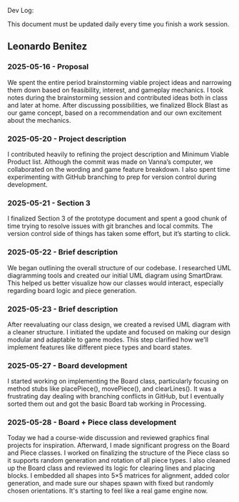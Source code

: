 Dev Log:

This document must be updated daily every time you finish a work session.

## Leonardo Benitez

### 2025-05-16 - Proposal

We spent the entire period brainstorming viable project ideas and narrowing them down based on feasibility, interest, and gameplay mechanics. I took notes during the brainstorming session and contributed ideas both in class and later at home. After discussing possibilities, we finalized Block Blast as our game concept, based on a recommendation and our own excitement about the mechanics.

### 2025-05-20 - Project description

I contributed heavily to refining the project description and Minimum Viable Product list. Although the commit was made on Vanna’s computer, we collaborated on the wording and game feature breakdown. I also spent time experimenting with GitHub branching to prep for version control during development.

### 2025-05-21 - Section 3

I finalized Section 3 of the prototype document and spent a good chunk of time trying to resolve issues with git branches and local commits. The version control side of things has taken some effort, but it’s starting to click.

### 2025-05-22 - Brief description

We began outlining the overall structure of our codebase. I researched UML diagramming tools and created our initial UML diagram using SmartDraw. This helped us better visualize how our classes would interact, especially regarding board logic and piece generation.

### 2025-05-23 - Brief description

After reevaluating our class design, we created a revised UML diagram with a cleaner structure. I initiated the update and focused on making our design modular and adaptable to game modes. This step clarified how we'll implement features like different piece types and board states.

### 2025-05-27 - Board development

I started working on implementing the Board class, particularly focusing on method stubs like placePiece(), movePiece(), and clearLines(). It was a frustrating day dealing with branching conflicts in GitHub, but I eventually sorted them out and got the basic Board tab working in Processing.

### 2025-05-28 - Board + Piece class development

Today we had a course-wide discussion and reviewed graphics final projects for inspiration. Afterward, I made significant progress on the Board and Piece classes. I worked on finalizing the structure of the Piece class so it supports random generation and rotation of all piece types. I also cleaned up the Board class and reviewed its logic for clearing lines and placing blocks. I embedded all shapes into 5×5 matrices for alignment, added color generation, and made sure our shapes spawn with fixed but randomly chosen orientations. It's starting to feel like a real game engine now.
